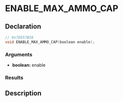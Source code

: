 # ENABLE_MAX_AMMO_CAP

## Declaration
```cpp
// 0x7E657B56
void ENABLE_MAX_AMMO_CAP(boolean enable);
```

### Arguments
- **boolean:** enable

### Results

## Description
